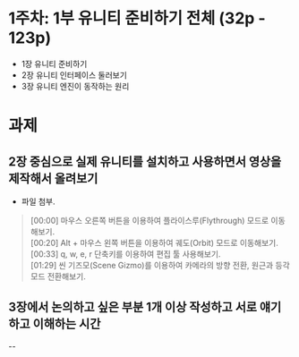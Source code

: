 # 1주차: 1부 유니티 준비하기 전체 (32p - 123p)
- 1장 유니티 준비하기
- 2장 유니티 인터페이스 둘러보기
- 3장 유니티 엔진이 동작하는 원리
# 과제
## 2장 중심으로 실제 유니티를 설치하고 사용하면서 영상을 제작해서 올려보기
- 파일 첨부.
> [00:00] 마우스 오른쪽 버튼을 이용하여 플라이스루(Flythrough) 모드로 이동해보기.\
> [00:20] Alt + 마우스 왼쪽 버튼을 이용하여 궤도(Orbit) 모드로 이동해보기.\
> [00:33] q, w, e, r 단축키를 이용하여 편집 툴 사용해보기.\
> [01:29] 씬 기즈모(Scene Gizmo)를 이용하여 카메라의 방향 전환, 원근과 등각 모드 전환해보기.
## 3장에서 논의하고 싶은 부분 1개 이상 작성하고 서로 얘기하고 이해하는 시간
--